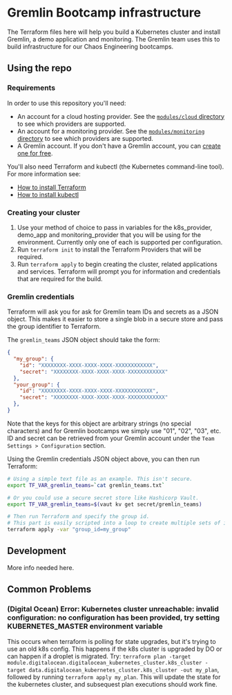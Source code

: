# Gremlin Bootcamp infrastructure

The Terraform files here will help you build a Kubernetes cluster and install Gremlin, a demo application and monitoring. The Gremlin team uses this to build infrastructure for our Chaos Engineering bootcamps.

## Using the repo

### Requirements

In order to use this repository you'll need:

* An account for a cloud hosting provider. See the [`modules/cloud` directory](https://github.com/gremlin/bootcamp-infrastructure/tree/main/modules/cloud) to see which providers are supported.
* An account for a monitoring provider. See the [`modules/monitoring` directory](https://github.com/gremlin/bootcamp-infrastructure/tree/main/modules/monitoring) to see which providers are supported.
* A Gremlin account. If you don't have a Gremlin account, you can [create one for free](https://gremlin.com/free).

You'll also need Terraform and kubectl (the Kubernetes command-line tool). For more information see:

* [How to install Terraform](https://learn.hashicorp.com/tutorials/terraform/install-cli)
* [How to install kubectl](https://kubernetes.io/docs/tasks/tools/)

### Creating your cluster

1. Use your method of choice to pass in variables for the k8s_provider, demo_app and monitoring_provider that you will be using for the environment. Currently only one of each is supported per configuration.
1. Run `terraform init` to install the Terraform Providers that will be required.
1. Run `terraform apply` to begin creating the cluster, related applications and services. Terraform will prompt you for information and credentials that are required for the build.

### Gremlin credentials

Terraform will ask you for ask for Gremlin team IDs and secrets as a JSON object. This makes it easier to store a single blob in a secure store and pass the group identifier to Terraform.

The `gremlin_teams` JSON object should take the form:

```json
{
  "my_group": {
    "id": "XXXXXXXX-XXXX-XXXX-XXXX-XXXXXXXXXXXX",
    "secret": "XXXXXXXX-XXXX-XXXX-XXXX-XXXXXXXXXXXX"
  },
  "your_group": {
    "id": "XXXXXXXX-XXXX-XXXX-XXXX-XXXXXXXXXXXX",
    "secret": "XXXXXXXX-XXXX-XXXX-XXXX-XXXXXXXXXXXX"
  },
}
```

Note that the keys for this object are arbitrary strings (no special characters) and for Gremlin bootcamps we simply use "01", "02", "03", etc. ID and secret can be retrieved from your Gremlin account under the `Team Settings > Configuration` section.

Using the Gremlin credentials JSON object above, you can then run Terraform:

```sh
# Using a simple text file as an example. This isn't secure.
export TF_VAR_gremlin_teams=`cat gremlin_teams.txt`

# Or you could use a secure secret store like Hashicorp Vault.
export TF_VAR_gremlin_teams=$(vaut kv get secret/gremlin_teams)

# Then run Terraform and specify the group id.
# This part is easily scripted into a loop to create multiple sets of infrastructure.
terraform apply -var "group_id=my_group"
```


## Development

More info needed here.

## Common Problems
### (Digital Ocean) Error: Kubernetes cluster unreachable: invalid configuration: no configuration has been provided, try setting KUBERNETES_MASTER environment variable
This occurs when terraform is polling for state upgrades, but it's trying to use an old k8s config. This happens if the k8s cluster is upgraded by DO or can happen if a droplet is migrated.
Try: `terraform plan -target module.digitalocean.digitalocean_kubernetes_cluster.k8s_cluster -target data.digitalocean_kubernetes_cluster.k8s_cluster -out my_plan`, followed by running `terraform apply my_plan`. This will update the state for the kubernetes cluster, and subsequest plan executions should work fine.
